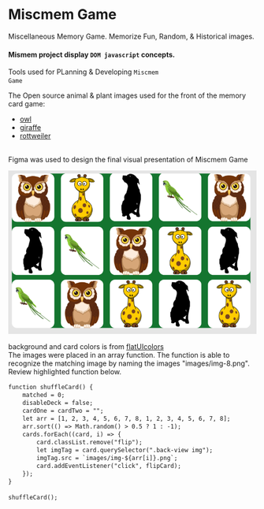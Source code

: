# Miscmem Game
Miscellaneous Memory Game. 
Memorize Fun, Random, &amp; Historical images.
#### Mismem project display <code>DOM javascript</code> concepts.

Tools used for PLanning & Developing <code>Miscmem Game</code>

The Open source animal & plant images used for the front of the memory card game:
  - [owl](https://cdn.pixabay.com/photo/2020/05/02/13/46/owl-5121468_960_720.png)
  - [giraffe](https://cdn.pixabay.com/photo/2012/05/07/01/54/giraffe-47523_960_720.png)
  - [rottweiler](https://cdn.pixabay.com/photo/2018/03/30/15/12/dog-3275593_960_720.jpg)
<br>
Figma was used to design the final visual presentation of Miscmem Game

![Figma](images/prototype.png)

background and card colors is from [flatUIcolors](https://flatuicolors.com)
<br>
The images were placed in an array function. The function is able to recognize the matching image by naming the images "images/img-8.png". Review highlighted function below.

```
function shuffleCard() {
    matched = 0;
    disableDeck = false;
    cardOne = cardTwo = "";
    let arr = [1, 2, 3, 4, 5, 6, 7, 8, 1, 2, 3, 4, 5, 6, 7, 8];
    arr.sort(() => Math.random() > 0.5 ? 1 : -1);
    cards.forEach((card, i) => {
        card.classList.remove("flip");
        let imgTag = card.querySelector(".back-view img");
        imgTag.src = `images/img-${arr[i]}.png`;
        card.addEventListener("click", flipCard);
    });
}

shuffleCard();
```
